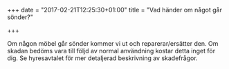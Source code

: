 +++
date = "2017-02-21T12:25:30+01:00"
title = "Vad händer om något går sönder?"

+++

Om någon möbel går sönder kommer vi ut och reparerar/ersätter den. Om skadan bedöms vara till följd av normal användning kostar detta inget för dig. Se hyresavtalet för mer detaljerad beskrivning av skadefrågor.